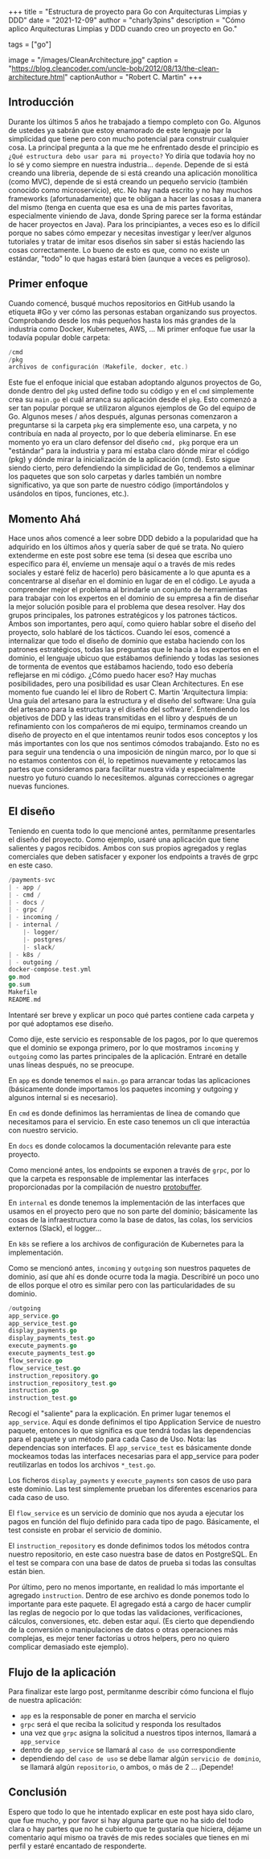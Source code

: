 +++
title = "Estructura de proyecto para Go con Arquitecturas Limpias y DDD"
date = "2021-12-09"
author = "charly3pins"
description = "Cómo aplico Arquitecturas Limpias y DDD cuando creo un proyecto en Go."

tags = ["go"]

image = "/images/CleanArchitecture.jpg"
caption = "https://blog.cleancoder.com/uncle-bob/2012/08/13/the-clean-architecture.html"
captionAuthor = "Robert C. Martin"
+++
## Introducción
Durante los últimos 5 años he trabajado a tiempo completo con Go. Algunos de ustedes ya sabrán que estoy enamorado de este lenguaje por la simplicidad que tiene pero con mucho potencial para construir cualquier cosa. La principal pregunta a la que me he enfrentado desde el principio es `¿Qué estructura debo usar para mi proyecto?` Yo diría que todavía hoy no lo sé y como siempre en nuestra industria... `depende`. Depende de si está creando una libreria, depende de si está creando una aplicación monolítica (como MVC), depende de si está creando un pequeño servicio (también conocido como microservicio), etc. No hay nada escrito y no hay muchos frameworks (afortunadamente) que te obligan a hacer las cosas a la manera del mismo (tenga en cuenta que esa es una de mis partes favoritas, especialmente viniendo de Java, donde Spring parece ser la forma estándar de hacer proyectos en Java). Para los principiantes, a veces eso es lo difícil porque no sabes cómo empezar y necesitas investigar y leer/ver algunos tutoriales y tratar de imitar esos diseños sin saber si estás haciendo las cosas correctamente. Lo bueno de esto es que, como no existe un estándar, "todo" lo que hagas estará bien (aunque a veces es peligroso).

## Primer enfoque
Cuando comencé, busqué muchos repositorios en GitHub usando la etiqueta #Go y ver cómo las personas estaban organizando sus proyectos. Comprobando desde los más pequeños hasta los más grandes de la industria como Docker, Kubernetes, AWS, ... Mi primer enfoque fue usar la todavía popular doble carpeta:
```go
/cmd
/pkg
archivos de configuración (Makefile, docker, etc.)
```
Este fue el enfoque inicial que estaban adoptando algunos proyectos de Go, donde dentro del `pkg` usted define todo su código y en el `cmd` simplemente crea su `main.go` el cuál arranca su aplicación desde el `pkg`. Esto comenzó a ser tan popular porque se utilizaron algunos ejemplos de Go del equipo de Go. Algunos meses / años después, algunas personas comenzaron a preguntarse si la carpeta `pkg` era simplemente eso, una carpeta, y no contribuía en nada al proyecto, por lo que debería eliminarse. En ese momento yo era un claro defensor del diseño `cmd, pkg` porque era un "estándar" para la industria y para mí estaba claro dónde mirar el código (pkg) y dónde mirar la inicialización de la aplicación (cmd). Esto sigue siendo cierto, pero defendiendo la simplicidad de Go, tendemos a eliminar los paquetes que son solo carpetas y darles también un nombre significativo, ya que son parte de nuestro código (importándolos y usándolos en tipos, funciones, etc.).

## Momento Ahá
Hace unos años comencé a leer sobre DDD debido a la popularidad que ha adquirido en los últimos años y quería saber de qué se trata. No quiero extenderme en este post sobre ese tema (si desea que escriba uno específico para él, envíeme un mensaje aquí o a través de mis redes sociales y estaré feliz de hacerlo) pero básicamente a lo que apunta es a concentrarse al diseñar en el dominio en lugar de en el código. Le ayuda a comprender mejor el problema al brindarle un conjunto de herramientas para trabajar con los expertos en el dominio de su empresa a fin de diseñar la mejor solución posible para el problema que desea resolver. Hay dos grupos principales, los patrones estratégicos y los patrones tácticos. Ambos son importantes, pero aquí, como quiero hablar sobre el diseño del proyecto, solo hablaré de los tácticos. Cuando leí esos, comencé a internalizar que todo el diseño de dominio que estaba haciendo con los patrones estratégicos, todas las preguntas que le hacía a los expertos en el dominio, el lenguaje ubicuo que estábamos definiendo y todas las sesiones de tormenta de eventos que estábamos haciendo, todo eso debería reflejarse en mi código. ¿Cómo puedo hacer eso? Hay muchas posibilidades, pero una posibilidad es usar Clean Architectures.
En ese momento fue cuando leí el libro de Robert C. Martin 'Arquitectura limpia: Una guía del artesano para la estructura y el diseño del software: Una guía del artesano para la estructura y el diseño del software'. Entendiendo los objetivos de DDD y las ideas transmitidas en el libro y después de un refinamiento con los compañeros de mi equipo, terminamos creando un diseño de proyecto en el que intentamos reunir todos esos conceptos y los más importantes con los que nos sentimos cómodos trabajando. Esto no es para seguir una tendencia o una imposición de ningún marco, por lo que si no estamos contentos con él, lo repetimos nuevamente y retocamos las partes que consideramos para facilitar nuestra vida y especialmente nuestro yo futuro cuando lo necesitemos. algunas correcciones o agregar nuevas funciones.

## El diseño
Teniendo en cuenta todo lo que mencioné antes, permítanme presentarles el diseño del proyecto. Como ejemplo, usaré una aplicación que tiene salientes y pagos recibidos. Ambos con sus propios agregados y reglas comerciales que deben satisfacer y exponer los endpoints a través de grpc en este caso.
```go
/payments-svc
| - app /
| - cmd /
| - docs /
| - grpc /
| - incoming /
| - internal /
	|- logger/
	|- postgres/
	|- slack/
| - k8s /
| - outgoing /
docker-compose.test.yml
go.mod
go.sum
Makefile
README.md
```
Intentaré ser breve y explicar un poco qué partes contiene cada carpeta y por qué adoptamos ese diseño.

Como dije, este servicio es responsable de los pagos, por lo que queremos que el dominio se exponga primero, por lo que mostramos `incoming` y `outgoing` como las partes principales de la aplicación. Entraré en detalle unas líneas después, no se preocupe.

En `app` es donde tenemos el `main.go` para arrancar todas las aplicaciones (básicamente donde importamos los paquetes incoming y outgoing y algunos internal si es necesario).

En `cmd` es donde definimos las herramientas de línea de comando que necesitamos para el servicio. En este caso tenemos un cli que interactúa con nuestro servicio.

En `docs` es donde colocamos la documentación relevante para este proyecto.

Como mencioné antes, los endpoints se exponen a través de `grpc`, por lo que la carpeta es responsable de implementar las interfaces proporcionadas por la compilación de nuestro [protobuffer](https://developers.google.com/protocol-buffers).

En `internal` es donde tenemos la implementación de las interfaces que usamos en el proyecto pero que no son parte del dominio; básicamente las cosas de la infraestructura como la base de datos, las colas, los servicios externos (Slack), el logger...

En `k8s` se refiere a los archivos de configuración de Kubernetes para la implementación.

Como se mencionó antes, `incoming` y `outgoing` son nuestros paquetes de dominio, así que ahí es donde ocurre toda la magia. Describiré un poco uno de ellos porque el otro es similar pero con las particularidades de su dominio.

```go
/outgoing
app_service.go
app_service_test.go
display_payments.go
display_payments_test.go
execute_payments.go
execute_payments_test.go
flow_service.go
flow_service_test.go
instruction_repository.go
instruction_repository_test.go
instruction.go
instruction_test.go
```

Recogí el "saliente" para la explicación. En primer lugar tenemos el `app_service`. Aquí es donde definimos el tipo Application Service de nuestro paquete, entonces lo que significa es que tendrá todas las dependencias para el paquete y un método para cada Caso de Uso. Nota: las dependencias son interfaces. El `app_service_test` es básicamente donde mockeamos todas las interfaces necesarias para el app_service para poder reutilizarlas en todos los archivos `*_test.go`.

Los ficheros `display_payments` y `execute_payments` son casos de uso para este dominio. Las test simplemente prueban los diferentes escenarios para cada caso de uso.

El `flow_service` es un servicio de dominio que nos ayuda a ejecutar los pagos en función del flujo definido para cada tipo de pago. Básicamente, el test consiste en probar el servicio de dominio.

El `instruction_repository` es donde definimos todos los métodos contra nuestro repositorio, en este caso nuestra base de datos en PostgreSQL. En el test se compara con una base de datos de prueba si todas las consultas están bien.

Por último, pero no menos importante, en realidad lo más importante el agregado `instruction`. Dentro de ese archivo es donde ponemos todo lo importante para este paquete. El agregado está a cargo de hacer cumplir las reglas de negocio por lo que todas las validaciones, verificaciones, cálculos, conversiones, etc. deben estar aquí. (Es cierto que dependiendo de la conversión o manipulaciones de datos o otras operaciones más complejas, es mejor tener factorías u otros helpers, pero no quiero complicar demasiado este ejemplo).

## Flujo de la aplicación

Para finalizar este largo post, permítanme describir cómo funciona el flujo de nuestra aplicación:
- `app` es la responsable de poner en marcha el servicio
- `grpc` será el que reciba la solicitud y responda los resultados
- una vez que `grpc` asigna la solicitud a nuestros tipos internos, llamará a `app_service`
- dentro de `app_service` se llamará al `caso de uso` correspondiente
- dependiendo del `caso de uso` se debe llamar algún `servicio de dominio`, se llamará algún `repositorio`, o ambos, o más de 2 ... ¡Depende!


## Conclusión

Espero que todo lo que he intentado explicar en este post haya sido claro, que fue mucho, y por favor si hay alguna parte que no ha sido del todo clara o hay partes que no he cubierto que te gustaría que hiciera, déjame un comentario aquí mismo oa través de mis redes sociales que tienes en mi perfil y estaré encantado de responderte.
